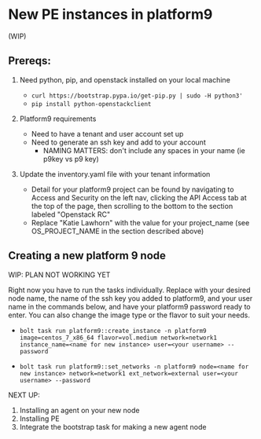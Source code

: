 # New PE instances in platform9

(WIP)
## Prereqs:

1. Need python, pip, and openstack installed on your local machine
    * `curl https://bootstrap.pypa.io/get-pip.py | sudo -H python3'`
    * `pip install python-openstackclient`

2. Platform9 requirements
    * Need to have a tenant and user account set up 
    * Need to generate an ssh key and add to your account 
      * NAMING MATTERS: don't include any spaces in your name (ie p9key vs p9 key)

3. Update the inventory.yaml file with your tenant information
    * Detail for your platform9 project can be found by navigating to Access and Security on the left nav, clicking the API Access tab at the top of the page, then scrolling to the bottom to the section labeled "Openstack RC"
    * Replace "Katie Lawhorn" with the value for your project_name (see OS_PROJECT_NAME in the section described above)

## Creating a new platform 9 node
WIP: PLAN NOT WORKING YET

Right now you have to run the tasks individually. Replace with your desired node name, the name of the ssh key you added to platform9, and your user name in the commands below, and have your platform9 password ready to enter. You can also change the image type or the flavor to suit your needs.

  * `bolt task run platform9::create_instance -n platform9 image=centos_7_x86_64 flavor=vol.medium network=network1 instance_name=<name for new instance> user=<your username> --password`
  
  * `bolt task run platform9::set_networks -n platform9 node=<name for new instance> network=network1 ext_network=external user=<your username> --password`

NEXT UP:
1. Installing an agent on your new node 
2. Installing PE
3. Integrate the bootstrap task for making a new agent node


